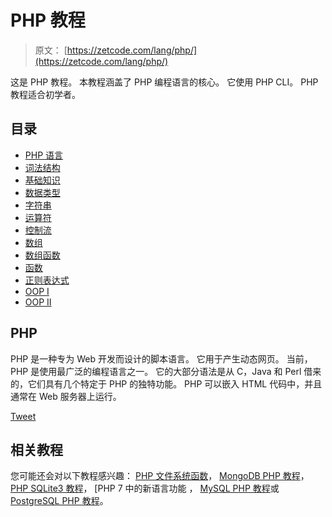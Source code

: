 # PHP 教程

> 原文： [https://zetcode.com/lang/php/](https://zetcode.com/lang/php/)

这是 PHP 教程。 本教程涵盖了 PHP 编程语言的核心。 它使用 PHP CLI。 PHP 教程适合初学者。

## 目录



*   [PHP 语言](php/)
*   [词法结构](lexis/)
*   [基础知识](basics/)
*   [数据类型](datatypes/)
*   [字符串](strings/)
*   [运算符](operators/)
*   [控制流](flowcontrol/)
*   [数组](arrays/)
*   [数组函数](arrayfunctions/)
*   [函数](functions/)
*   [正则表达式](regex/)
*   [OOP I](oopi/)
*   [OOP II](oopii/)



## PHP

PHP 是一种专为 Web 开发而设计的脚本语言。 它用于产生动态网页。 当前，PHP 是使用最广泛的编程语言之一。 它的大部分语法是从 C，Java 和 Perl 借来的，它们具有几个特定于 PHP 的独特功能。 PHP 可以嵌入 HTML 代码中，并且通常在 Web 服务器上运行。

[Tweet](https://twitter.com/share) 

## 相关教程

您可能还会对以下教程感兴趣： [PHP 文件系统函数](/articles/phpfilesystemfunctions/)， [MongoDB PHP 教程](/db/mongodbphp/)， [PHP SQLite3 教程](/php/sqlite3/)， [PHP 7 中的新语言功能[](/articles/php7/) ， [MySQL PHP 教程](/databases/mysqlphptutorial/)或 [PostgreSQL PHP 教程](/db/postgresqlphp/)。
